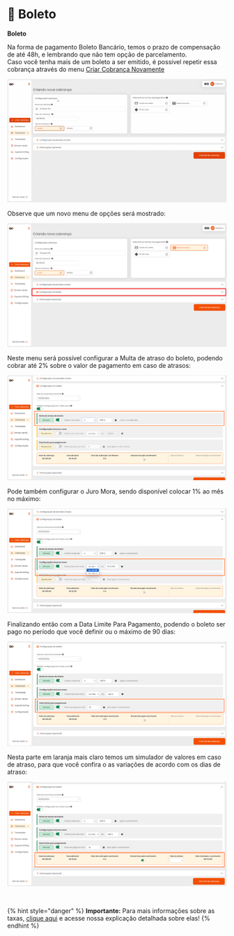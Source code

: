 # 📄 Boleto

**Boleto**

Na forma de pagamento Boleto Bancário, temos o prazo de compensação de até 48h, e lembrando que não tem opção de parcelamento.<br>
Caso você tenha mais de um boleto a ser emitido, é possivel repetir essa cobrança através do menu [Criar Cobrança Novamente](https://docs.gopag.com.br/criar_cobranca/link_cobranca)

![criar_cobranca_formas_pagamento_boleto_1](/assets/prints/criar_cobranca_formas_pagamento_boleto_1.gif)

<p>Observe que um novo menu de opções será mostrado:</p>

![criar_cobranca_formas_pagamento_boleto_2](/assets/prints/criar_cobranca_formas_pagamento_boleto_2.png)

<p>Neste menu será possível configurar a Multa de atraso do boleto, podendo cobrar até 2% sobre o valor de pagamento em caso de atrasos:</p>

![criar_cobranca_formas_pagamento_boleto_3](/assets/prints/criar_cobranca_formas_pagamento_boleto_3.png)

<p>Pode também configurar o Juro Mora, sendo disponível colocar 1% ao mês no máximo:</p>

![criar_cobranca_formas_pagamento_boleto_4](/assets/prints/criar_cobranca_formas_pagamento_boleto_4.png)

<p>Finalizando então com a Data Limite Para Pagamento, podendo o boleto ser pago no período que você definir ou o máximo de 90 dias:</p>

![criar_cobranca_formas_pagamento_boleto_5](/assets/prints/criar_cobranca_formas_pagamento_boleto_5.png)

<p>Nesta parte em laranja mais claro temos um simulador de valores em caso de atraso, para que você confira o as variações de acordo com os dias de atraso:

![criar_cobranca_formas_pagamento_boleto_6](/assets/prints/criar_cobranca_formas_pagamento_boleto_6.png)

<br>

{% hint style="danger" %}
**Importante:**  Para mais informações sobre as taxas, [clique aqui](/TAXAS/README.md) e acesse nossa explicação detalhada sobre elas!
{% endhint %}